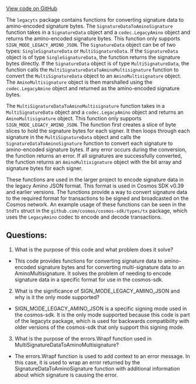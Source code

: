 [View code on GitHub](https://github.com/cosmos/cosmos-sdk.git/x/auth/migrations/legacytx/amino_signing.go)

The `legacytx` package contains functions for converting signature data to amino-encoded signature bytes. The `SignatureDataToAminoSignature` function takes in a `SignatureData` object and a `codec.LegacyAmino` object and returns the amino-encoded signature bytes. This function only supports `SIGN_MODE_LEGACY_AMINO_JSON`. The `SignatureData` object can be of two types: `SingleSignatureData` or `MultiSignatureData`. If the `SignatureData` object is of type `SingleSignatureData`, the function returns the signature bytes directly. If the `SignatureData` object is of type `MultiSignatureData`, the function calls the `MultiSignatureDataToAminoMultisignature` function to convert the `MultiSignatureData` object to an `AminoMultisignature` object. The `AminoMultisignature` object is then marshalled using the `codec.LegacyAmino` object and returned as the amino-encoded signature bytes.

The `MultiSignatureDataToAminoMultisignature` function takes in a `MultiSignatureData` object and a `codec.LegacyAmino` object and returns an `AminoMultisignature` object. This function only supports `SIGN_MODE_LEGACY_AMINO_JSON`. The function first creates a slice of byte slices to hold the signature bytes for each signer. It then loops through each signature in the `MultiSignatureData` object and calls the `SignatureDataToAminoSignature` function to convert each signature to amino-encoded signature bytes. If any error occurs during the conversion, the function returns an error. If all signatures are successfully converted, the function returns an `AminoMultisignature` object with the bit array and signature bytes for each signer.

These functions are used in the larger project to encode signature data in the legacy Amino JSON format. This format is used in Cosmos SDK v0.39 and earlier versions. The functions provide a way to convert signature data to the required format for transactions to be signed and broadcasted on the Cosmos network. An example usage of these functions can be seen in the `StdTx` struct in the `github.com/cosmos/cosmos-sdk/types/tx` package, which uses the `LegacyAmino` codec to encode and decode transactions.
## Questions: 
 1. What is the purpose of this code and what problem does it solve?
- This code provides functions for converting signature data to amino-encoded signature bytes and for converting multi-signature data to an AminoMultisignature. It solves the problem of needing to encode signature data in a specific format for use in the cosmos-sdk.

2. What is the significance of SIGN_MODE_LEGACY_AMINO_JSON and why is it the only mode supported?
- SIGN_MODE_LEGACY_AMINO_JSON is a specific signing mode used in the cosmos-sdk. It is the only mode supported because this code is part of the legacytx package, which is used for backwards compatibility with older versions of the cosmos-sdk that only support this signing mode.

3. What is the purpose of the errors.Wrapf function used in MultiSignatureDataToAminoMultisignature?
- The errors.Wrapf function is used to add context to an error message. In this case, it is used to wrap an error returned by the SignatureDataToAminoSignature function with additional information about which signature is causing the error.